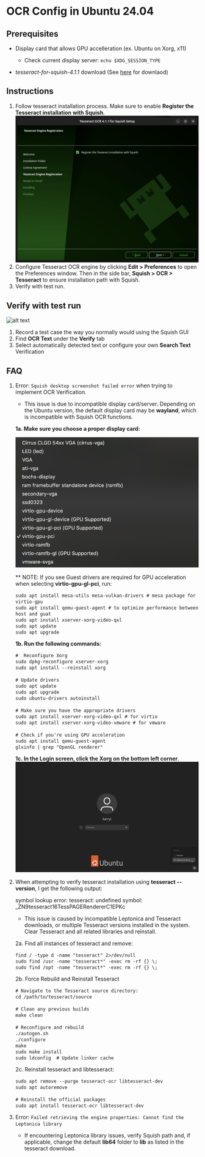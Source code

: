 # OCR Config in Ubuntu 24.04

## Prerequisites

- Display card that allows GPU accelleration (ex. Ubuntu on Xorg, x11)
    - Check current display server: 
    ```echo $XDG_SESSION_TYPE```

- _tesseract-for-squish-4.1.1_ download (See [here](https://doc.qt.io/squish/ocr-and-installing-tesseract-for-squish.html) for  downlaod)


## Instructions

1. Follow tesseract installation process. Make sure to enable **Register the Tesseract installation with Squish**.
![alt text](info_assets/image-1.png)
2. Configure Tesseract OCR engine by clicking **Edit > Preferences** to open the Preferences window. Then in the side bar, **Squish > OCR > Tesseract** to ensure installation path with Squish. 
3. Verify with test run. 


## Verify with test run

![alt text](info_assets/Screen-Recording-2024-11-15-at-2.gif)

1. Record a test case the way you normally would using the Squish GUI
2. Find **OCR Text** under the **Verify** tab 
3. Select automatically detected text or configure your own **Search Text** Verification


## FAQ

1. Error: ```Squish desktop screenshot failed error``` when trying to implement OCR Verification.

    - This issue is due to incompatible display card/server. Depending on the Ubuntu version, the default display card may be **wayland**, which is incompatible with Squish OCR functions. 

    **1a. Make sure you choose a proper display card:**

     ![alt text](info_assets/image-2.png)

    ** NOTE: If you see Guest drivers are required for GPU acceleration when selecting **virtio-gpu-gl-pci**, run:
    ```
    sudo apt install mesa-utils mesa-vulkan-drivers # mesa package for virtio-gpu
    sudo apt install qemu-guest-agent # to optimize performance between host and guat
    sudo apt install xserver-xorg-video-qxl
    sudo apt update
    sudo apt upgrade
    ```

    **1b. Run the following commands:**
    ```
    #  Reconfigure Xorg
    sudo dpkg-reconfigure xserver-xorg
    sudo apt install --reinstall xorg

    # Update drivers
    sudo apt update
    sudo apt upgrade
    sudo ubuntu-drivers autoinstall

    # Make sure you have the appropriate drivers
    sudo apt install xserver-xorg-video-qxl # for virtio
    sudo apt install xserver-xorg-video-vmware # for vmware

    # Check if you're using GPU acceleration
    sudo apt install qemu-guest-agent
    glxinfo | grep "OpenGL renderer"
    ```

    **1c. In the Login screen, click the Xorg on the bottom left corner**.
    ![alt text](info_assets/image-5.png)
    


2. When attempting to verify tesseract installation using **tesseract --version**, I get the following output:

    symbol lookup error: tesseract: undefined symbol: _ZN9tesseract16TessPAGERendererC1EPKc

    - This issue is caused by incompatible Leptonica and Tesseract downloads, or multiple Tesseract versions installed in the system. Clear Tesseract and all related libraries and reinstall.

    2a.  Find all instances of tesseract and remove: 
    ```
    find / -type d -name "tesseract" 2>/dev/null
    sudo find /usr -name "tesseract*" -exec rm -rf {} \;
    sudo find /opt -name "tesseract*" -exec rm -rf {} \;
    ```

    2b. Force Rebuild and Reinstall Tesseract
    ```
    # Navigate to the Tesseract source directory: 
    cd /path/to/tesseract/source

    # Clean any previous builds
    make clean

    # Reconfigure and rebuild
    ./autogen.sh
    ./configure
    make
    sudo make install
    sudo ldconfig  # Update linker cache
    ```

    2c. Reinstall tesseract and libtesseract:
    ```
    sudo apt remove --purge tesseract-ocr libtesseract-dev
    sudo apt autoremove

    # Reinstall the official packages
    sudo apt install tesseract-ocr libtesseract-dev
    ```



3. Error: ``` Failed retrieving the engine properties: Cannot find the Leptonica library ```
    - If encountering Leptonica library issues, verify Squish path and, if applicable, change the default **lib64** folder to **lib** as listed in the tesseract download.
